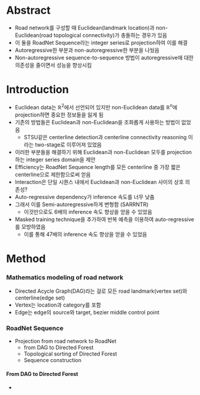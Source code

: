 # Abstract
- Road network를 구성할 때 Euclidean(landmark location)과 non-Euclidean(road topological connectivity)가 충돌하는 경우가 있음
- 이 둘을 RoadNet Sequence라는 integer series로 projection하여 이를 해결
- Autoregressive한 부분과 non-autoregressive한 부분을 나눴음
- Non-autoregressive sequence-to-sequence 방법이 autoregressive에 대한 의존성을 줄이면서 성능을 향상시킴

# Introduction
- Euclidean data는 $\mathbb{R}^2$에서 선언되어 있지만 non-Euclidean data를 $\mathbb{R}^n$에 projection하면 중요한 정보들을 잃게 됨
- 기존의 방법들은 Euclidean과 non-Euclidean을 조화롭게 사용하는 방법이 없었음
	- STSU같은 centerline detection과 centerline connectivity reasoning 이라는 two-stage로 이루어져 있었음
- 이러한 부분들을 해결하기 위해 Euclidean과 non-Euclidean 모두를 projection하는 integer series domain을 제안
- Efficiency는 RoadNet Sequence length를 모든 centerline 중 가장 짧은 centerline으로 제한함으로써 얻음
- Interaction은 단일 시퀀스 내에서 Euclidean과 non-Euclidean 사이의 상호 의존성?
- Auto-regressive dependency가 inference 속도를 너무 낮춤
- 그래서 이를 Semi-autoregressive하게 변형함 (SARRNTR)
	- 이것만으로도 6배의 inference 속도 향상을 얻을 수 있었음
- Masked training technique을 추가하여 반복 예측을 이용하여 auto-regressive를 모방하였음
	- 이를 통해 47배의 inference 속도 향상을 얻을 수 있었음
# Method
### Mathematics modeling of road network
- Directed Acycle Graph(DAG)라는 걸로 모든 road landmark(vertex set)와 centerline(edge set)
- Vertex는 location과 category를 포함
- Edge는 edge의 source와 target, bezier middle control point

### RoadNet Sequence
- Projection from road network to RoadNet
	- from DAG to Directed Forest
	- Topological sorting of Directed Forest
	- Sequence construction
#### From DAG to Directed Forest
- 